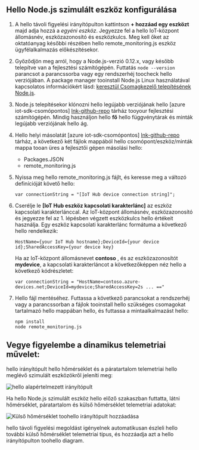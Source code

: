 ## <a name="configure-hello-nodejs-simulated-device"></a>Hello Node.js szimulált eszköz konfigurálása
1. A hello távoli figyelési irányítópulton kattintson **+ hozzáad egy eszközt** majd adja hozzá a *egyéni eszköz*. Jegyezze fel a hello IoT-központ állomásnév, eszközazonosító és eszközkulcs. Meg kell őket az oktatóanyag későbbi részében hello remote_monitoring.js eszköz ügyfélalkalmazás előkészítésekor.
2. Győződjön meg arról, hogy a Node.js-verzió 0.12.x, vagy később telepítve van a fejlesztési számítógépén. Futtatás `node --version` parancsot a parancssorba vagy egy rendszerhéj toocheck hello verziójában. A package manager tooinstall Node.js Linux használatával kapcsolatos információkért lásd: [keresztül Csomagkezelő telepítésének Node.js][node-linux].
3. Node.js telepítésekor klónozni hello legújabb verziójának hello [azure iot-sdk-csomópontos] [ lnk-github-repo] tárház tooyour fejlesztési számítógépén. Mindig használjon hello **fő** hello függvénytárak és minták legújabb verziójának hello ág.
4. Hello helyi másolatát [azure iot-sdk-csomópontos] [ lnk-github-repo] tárház, a következő két fájlok mappából hello csomópont/eszköz/minták mappa tooan üres a fejlesztői gépen másolási hello:
   
   * Packages.JSON
   * remote_monitoring.js
5. Nyissa meg hello remote_monitoring.js fájlt, és keresse meg a változó definícióját követő hello:
   
    ```
    var connectionString = "[IoT Hub device connection string]";
    ```
6. Cserélje le **[IoT Hub eszköz kapcsolati karakterlánc]** az eszköz kapcsolati karakterlánccal. Az IoT-központ állomásnév, eszközazonosító és jegyezze fel az 1. lépésben végzett eszközkulcs hello értékeit használja. Egy eszköz kapcsolati karakterlánc formátuma a következő hello rendelkezik:
   
    ```
    HostName={your IoT Hub hostname};DeviceId={your device id};SharedAccessKey={your device key}
    ```
   
    Ha az IoT-központ állomásnevet **contoso** , és az eszközazonosítót **mydevice**, a kapcsolati karakterláncot a következőképpen néz hello a következő kódrészletet:
   
    ```
    var connectionString = "HostName=contoso.azure-devices.net;DeviceId=mydevice;SharedAccessKey=2s ... =="
    ```
7. Hello fájl mentéséhez. Futtassa a következő parancsokat a rendszerhéj vagy a parancssorban a fájlok tooinstall hello szükséges csomagokat tartalmazó hello mappában hello, és futtassa a mintaalkalmazást hello:
   
    ```
    npm install
    node remote_monitoring.js
    ```

## <a name="observe-dynamic-telemetry-in-action"></a>Vegye figyelembe a dinamikus telemetriai művelet:
hello irányítópult hello hőmérséklet és a páratartalom telemetriai hello meglévő szimulált eszközökről jeleníti meg:

![hello alapértelmezett irányítópult][image1]

Ha hello Node.js szimulált eszköz hello előző szakaszban futtatta, látni hőmérséklet, páratartalom és külső hőmérséklet telemetriai adatokat:

![Külső hőmérséklet toohello irányítópult hozzáadása][image2]

hello távoli figyelési megoldást igényelnek automatikusan észleli hello további külső hőmérséklet telemetriai típus, és hozzáadja azt a hello irányítópulton toohello diagram.

[node-linux]: https://github.com/nodejs/node-v0.x-archive/wiki/Installing-Node.js-via-package-manager
[lnk-github-repo]: https://github.com/Azure/azure-iot-sdk-node
[image1]: media/iot-suite-send-external-temperature/image1.png
[image2]: media/iot-suite-send-external-temperature/image2.png